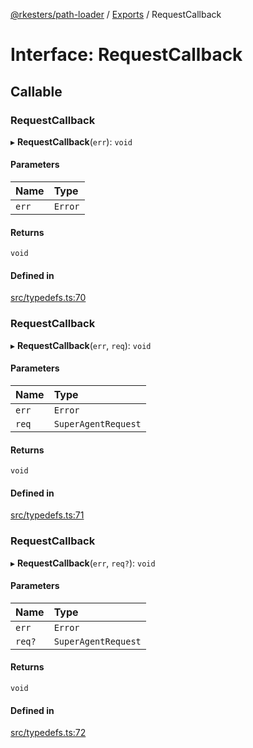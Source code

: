 [@rkesters/path-loader](../README.md) / [Exports](../modules.md) / RequestCallback

# Interface: RequestCallback

## Callable

### RequestCallback

▸ **RequestCallback**(`err`): `void`

#### Parameters

| Name | Type |
| :------ | :------ |
| `err` | `Error` |

#### Returns

`void`

#### Defined in

[src/typedefs.ts:70](https://github.com/rkesters/path-loader/blob/f2003c2/src/typedefs.ts#L70)

### RequestCallback

▸ **RequestCallback**(`err`, `req`): `void`

#### Parameters

| Name | Type |
| :------ | :------ |
| `err` | `Error` |
| `req` | `SuperAgentRequest` |

#### Returns

`void`

#### Defined in

[src/typedefs.ts:71](https://github.com/rkesters/path-loader/blob/f2003c2/src/typedefs.ts#L71)

### RequestCallback

▸ **RequestCallback**(`err`, `req?`): `void`

#### Parameters

| Name | Type |
| :------ | :------ |
| `err` | `Error` |
| `req?` | `SuperAgentRequest` |

#### Returns

`void`

#### Defined in

[src/typedefs.ts:72](https://github.com/rkesters/path-loader/blob/f2003c2/src/typedefs.ts#L72)
